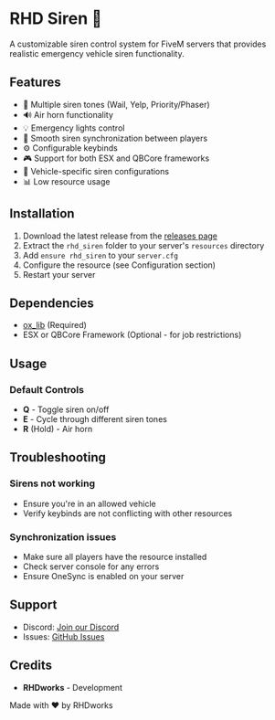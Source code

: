# RHD Siren 🚨

A customizable siren control system for FiveM servers that provides realistic emergency vehicle siren functionality.

## Features

- 🎵 Multiple siren tones (Wail, Yelp, Priority/Phaser)
- 🔊 Air horn functionality
- 💡 Emergency lights control
- 🔄 Smooth siren synchronization between players
- ⚙️ Configurable keybinds
- 🎮 Support for both ESX and QBCore frameworks
- 🚗 Vehicle-specific siren configurations
- 📊 Low resource usage

## Installation

1. Download the latest release from the [releases page](https://github.com/RHDworks/rhd_siren/releases)
2. Extract the `rhd_siren` folder to your server's `resources` directory
3. Add `ensure rhd_siren` to your `server.cfg`
4. Configure the resource (see Configuration section)
5. Restart your server

## Dependencies

- [ox_lib](https://github.com/overextended/ox_lib) (Required)
- ESX or QBCore Framework (Optional - for job restrictions)

## Usage

### Default Controls
- **Q** - Toggle siren on/off
- **E** - Cycle through different siren tones
- **R** (Hold) - Air horn

## Troubleshooting

### Sirens not working
- Ensure you're in an allowed vehicle
- Verify keybinds are not conflicting with other resources

### Synchronization issues
- Make sure all players have the resource installed
- Check server console for any errors
- Ensure OneSync is enabled on your server

## Support

- Discord: [Join our Discord](https://discord.gg/E94m9AUsCz)
- Issues: [GitHub Issues](https://github.com/RHDworks/rhd_siren/issues)

## Credits

- **RHDworks** - Development

Made with ❤️ by RHDworks

